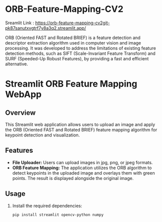 # ORB-Feature-Mapping-CV2

Sreamlit Link :
https://orb-feature-mapping-cv2git-pk87sanutxvgtrf7y8a3q2.streamlit.app/

ORB (Oriented FAST and Rotated BRIEF) is a feature detection and descriptor extraction algorithm used in computer vision and image processing. It was developed to address the limitations of existing feature detection methods, such as SIFT (Scale-Invariant Feature Transform) and SURF (Speeded-Up Robust Features), by providing a fast and efficient alternative.

# Streamlit ORB Feature Mapping WebApp

## Overview
This Streamlit web application allows users to upload an image and apply the ORB (Oriented FAST and Rotated BRIEF) feature mapping algorithm for keypoint detection and visualization.

## Features
- **File Uploader:** Users can upload images in jpg, png, or jpeg formats.
- **ORB Feature Mapping:** The application utilizes the ORB algorithm to detect keypoints in the uploaded image and overlays them with green points. The result is displayed alongside the original image.

## Usage
1. Install the required dependencies:
   ```bash
   pip install streamlit opencv-python numpy

